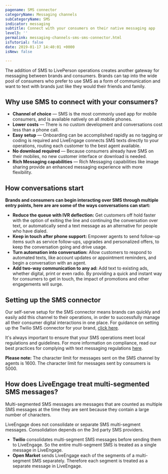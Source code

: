 ```yaml
---
pagename: SMS connector
categoryName: Messaging channels
subCategoryName: SMS
indicator: messaging
subtitle: Connect with your consumers on their native messaging app
level3: ''
permalink: messaging-channels-sms-sms-connector.html
isTutorial: false
date: 2019-01-17 14:40:01 +0000
isNew: false

---
```

The addition of SMS to LivePerson operations creates another gateway for messaging between brands and consumers. Brands can tap into the wide pool of consumers who prefer to use SMS as a form of communication and want to text with brands just like they would their friends and family.

## Why use SMS to connect with your consumers?

* **Channel of choice** — SMS is the most commonly used app for mobile consumers, and is available natively on all mobile phones.
* **Lower costs** — There is no custom development and conversations cost less than a phone call.
* **Easy setup** — Onboarding can be accomplished rapidly as no tagging or coding is required and LiveEngage connects SMS texts directly to your operations, routing each customer to the best agent available.
* **No download required** — Because consumers already have SMS on their mobiles, no new customer interface or download is needed.
* **Rich Messaging capabilities** — Rich Messaging capabilities like image sharing provide an enhanced messaging experience with more flexibility.

## How conversations start

**Brands and consumers can begin interacting over SMS through multiple entry points, here are are some of the ways conversations can start:**

* **Reduce the queue with IVR deflection:** Get customers off hold faster with the option of exiting the line and continuing the conversation over text, or automatically send a text message as an alternative for people who have dialed.
* **Keep in touch after phone support:** Empower agents to send follow-up items such as service follow-ups, upgrades and personalized offers, to keep the conversation going and drive usage.
* **Turn automation into conversation:** Allow customers to respond to automated texts, like account updates or appointment reminders, and begin a conversation with an agent.
* **Add two-way communication to any ad:** Add text to existing ads, whether digital, print or even radio. By providing a quick and instant way for consumers to get in touch, the impact of promotions and other engagements will surge.

## Setting up the SMS connector

Our self-serve setup for the SMS connector means brands can quickly and easily add this channel to their operations, in order to successfully manage all their consumer digital interactions in one place. For guidance on setting up the Twilio SMS connector for your brand, [click here](messaging-channels-sms-twilio-sms-connector-setup.html).

It's always important to ensure that your SMS operations meet local regulations and guidelines. For more information on compliance, read our best practices for complying with text messaging regulations [here](messaging-channels-sms-complying-with-sms-regulations.html).

**Please note:** The character limit for messages sent on the SMS channel by agents is 1600. The character limit for messages sent by consumers is 5000.

## **How does LiveEngage treat multi-segmented SMS messages?**

Multi-segmented SMS messages are messages that are counted as multiple SMS messages at the time they are sent because they contain a large number of characters.

LiveEngage does not consolidate or separate SMS multi-segment messages. Consolidation depends on the 3rd party SMS providers.

* **Twilio** consolidates multi-segment SMS messages before sending them to LiveEngage. So the entire multi-segment SMS is treated as a single message in LiveEngage.
* **Open Market** sends LiveEngage each of the segments of a multi-segment SMS separately. Therefore each segment is treated as a separate message in LiveEngage.